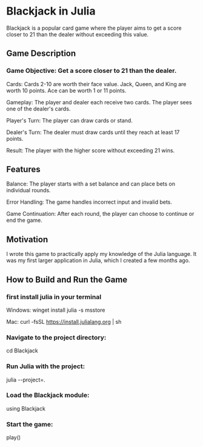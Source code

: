 # Blackjack in Julia<br>
Blackjack is a popular card game where the player aims to get a score closer to 21 than the dealer without exceeding this value.<br>

 ## Game Description
### Game Objective: Get a score closer to 21 than the dealer.<br>

Cards: Cards 2-10 are worth their face value. Jack, Queen, and King are worth 10 points. Ace can be worth 1 or 11 points.<br>

Gameplay: The player and dealer each receive two cards. The player sees one of the dealer's cards.<br>

Player's Turn: The player can draw cards or stand.  <br>                                                       
                                                                                                           
Dealer's Turn: The dealer must draw cards until they reach at least 17 points.      <br>                      
                                                                                                           
Result: The player with the higher score without exceeding 21 wins.    <br>                                     
                                                                                                           
## Features                                                                                              
Balance: The player starts with a set balance and can place bets on individual rounds.          <br>         

Error Handling: The game handles incorrect input and invalid bets.<br>

Game Continuation: After each round, the player can choose to continue or end the game.<br>

## Motivation
I wrote this game to practically apply my knowledge of the Julia language. It was my first larger application in Julia, which I created a few months ago.<br>


## How to Build and Run the Game<br>

### first install julia in your terminal<br>

 Windows:
winget install julia -s msstore<br>

 Mac:
curl -fsSL https://install.julialang.org | sh<br>

### Navigate to the project directory:
cd Blackjack<br>

### Run Julia with the project:
julia --project=.<br>

### Load the Blackjack module:
using Blackjack<br>

### Start the game:
play()<br>
